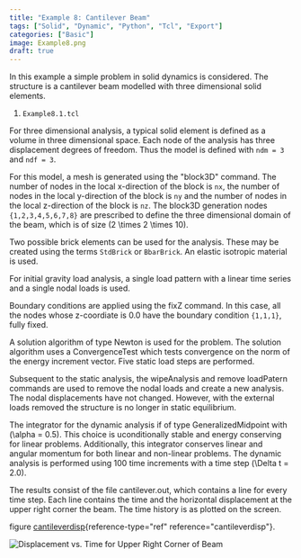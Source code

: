 ```yaml
---
title: "Example 8: Cantilever Beam"
tags: ["Solid", "Dynamic", "Python", "Tcl", "Export"]
categories: ["Basic"]
image: Example8.png
draft: true
---
```


In this example a simple problem in solid dynamics is considered. The
structure is a cantilever beam modelled with three dimensional solid
elements.

1.  `Example8.1.tcl`

For three dimensional analysis, a typical solid element is defined as a
volume in three dimensional space. Each node of the analysis has three
displacement degrees of freedom. Thus the model is defined with
`ndm = 3` and `ndf = 3`.

For this model, a mesh is generated using the "block3D" command. The
number of nodes in the local x-direction of the block is `nx`, the
number of nodes in the local y-direction of the block is `ny` and the
number of nodes in the local z-direction of the block is `nz`. The
block3D generation nodes `{1,2,3,4,5,6,7,8}` are prescribed to define the
three dimensional domain of the beam, which is of size
\(2 \times 2 \times 10\).

Two possible brick elements can be used for the analysis. These may be
created using the terms `StdBrick` or `BbarBrick`. An elastic isotropic
material is used.

For initial gravity load analysis, a single load pattern with a linear
time series and a single nodal loads is used.

Boundary conditions are applied using the fixZ command. In this case,
all the nodes whose z-coordiate is $0.0$ have the boundary condition
`{1,1,1}`, fully fixed.

A solution algorithm of type Newton is used for the problem. The
solution algorithm uses a ConvergenceTest which tests convergence on the
norm of the energy increment vector. Five static load steps are
performed.

Subsequent to the static analysis, the wipeAnalysis and remove
loadPatern commands are used to remove the nodal loads and create a new
analysis. The nodal displacements have not changed. However, with the
external loads removed the structure is no longer in static equilibrium.

The integrator for the dynamic analysis if of type GeneralizedMidpoint
with \(\alpha = 0.5\). This choice is uconditionally stable and energy
conserving for linear problems. Additionally, this integrator conserves
linear and angular momentum for both linear and non-linear problems. The
dynamic analysis is performed using $100$ time increments with a time
step \(\Delta t = 2.0\).

The results consist of the file cantilever.out, which contains a line
for every time step. Each line contains the time and the horizontal
displacement at the upper right corner the beam. The time history is as
plotted on the screen.

figure [cantileverdisp](#cantileverdisp){reference-type="ref"
reference="cantileverdisp"}.

![Displacement vs. Time for Upper Right Corner of Beam](cantilever.svg)


